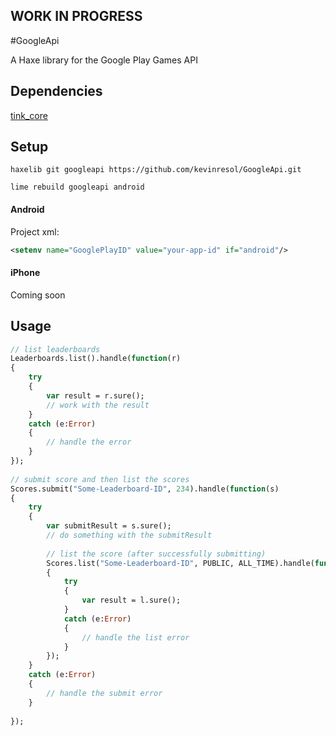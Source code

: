 ## WORK IN PROGRESS

#GoogleApi

A Haxe library for the Google Play Games API 

## Dependencies

[tink_core](https://github.com/haxetink/tink_core)

## Setup

```
haxelib git googleapi https://github.com/kevinresol/GoogleApi.git
```

```
lime rebuild googleapi android
```

#### Android

Project xml:
```xml
<setenv name="GooglePlayID" value="your-app-id" if="android"/>
```

#### iPhone

Coming soon

## Usage

```haxe
// list leaderboards
Leaderboards.list().handle(function(r)
{
	try 
	{
		var result = r.sure();
		// work with the result
	}
	catch (e:Error) 
	{
		// handle the error
	}
});
	
// submit score and then list the scores
Scores.submit("Some-Leaderboard-ID", 234).handle(function(s)
{
	try
	{
		var submitResult = s.sure();
		// do something with the submitResult
		
		// list the score (after successfully submitting)
		Scores.list("Some-Leaderboard-ID", PUBLIC, ALL_TIME).handle(function(l)
		{
			try
			{
				var result = l.sure();
			}
			catch (e:Error) 
			{
				// handle the list error
			}
		});
	}
	catch (e:Error) 
	{
		// handle the submit error
	}
	
});
```
